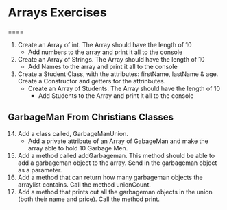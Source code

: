 # Arrays Exercises

====

1. Create an Array of int. The Array should have the length of 10
    * Add numbers to the array and print it all to the console
1. Create an Array of Strings. The Array should have the length of 10
    * Add Names to the array and print it all to the console
1. Create a Student Class, with the attributes: firstName, lastName & age. Create a Constructor and getters for the attrinbutes.
    * Create an Array of Students. The Array should have the length of 10
        * Add Students to the Array and print it all to the console

## GarbageMan From Christians Classes

14. Add a class called, GarbageManUnion. 
    * Add a private attribute of an Array of GabageMan and
make the array able to hold 10 Garbage Men.
15. Add a method called addGarbageman. This method should be able to add a garbageman object to the array. Send in the garbageman object as a parameter.
16. Add a method that can return how many garbageman objects the arraylist contains. Call the method unionCount.
17. Add a method that prints out all the garbageman objects in the union (both their name and price). Call the method print.